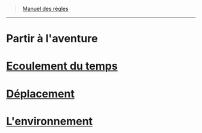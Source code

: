﻿---
!Items
Id: adventure_hd.md#partir-à-laventure
RootId: adventure_hd.md
ParentLink: index.md
Name: Partir à l'aventure
ParentName: Manuel des règles
NameLevel: 1
---
>  [Manuel des règles](index.md)

---


# Partir à l'aventure



# [Ecoulement du temps](hd_time.md)



# [Déplacement](hd_movement.md)



# [L'environnement](hd_environment.md)

